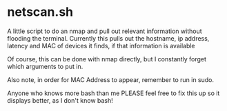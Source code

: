 # netscan.sh
A little script to do an nmap and pull out relevant information without flooding the terminal.
Currently this pulls out the hostname, ip address, latency and MAC of devices it finds, if that information is available

Of course, this can be done with nmap directly, but I constantly forget which arguments to put in.

Also note, in order for MAC Address to appear, remember to run in sudo.

Anyone who knows more bash than me PLEASE feel free to fix this up so it displays better, as I don't know bash!
